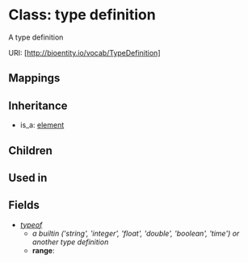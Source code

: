 # Class: type definition


A type definition

URI: [http://bioentity.io/vocab/TypeDefinition]
## Mappings

## Inheritance

 *  is_a: [element](Element.md)
## Children

## Used in

## Fields

 * _[typeof](typeof.md)_
    * _a builtin ('string', 'integer', 'float', 'double', 'boolean', 'time') or another type definition_
    * __range__: 
